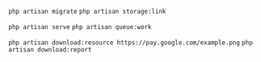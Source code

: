
`php artisan migrate`
`php artisan storage:link`
 
`php artisan serve`
`php artisan queue:work`

`php artisan download:resource https://pay.google.com/example.png`
`php artisan download:report`
